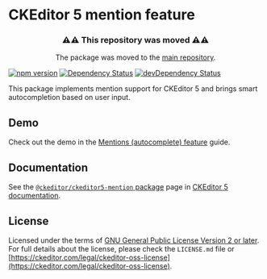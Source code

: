 CKEditor 5 mention feature
===========================

<h3 align=center>⚠⚠ This repository was moved ⚠⚠</h3>

<p align=center>The package was moved to the <a href="https://github.com/ckeditor/ckeditor5/tree/master/packages">main repository</a>.</p>

[![npm version](https://badge.fury.io/js/%40ckeditor%2Fckeditor5-mention.svg)](https://www.npmjs.com/package/@ckeditor/ckeditor5-mention)
[![Dependency Status](https://david-dm.org/ckeditor/ckeditor5-mention/status.svg)](https://david-dm.org/ckeditor/ckeditor5-mention)
[![devDependency Status](https://david-dm.org/ckeditor/ckeditor5-mention/dev-status.svg)](https://david-dm.org/ckeditor/ckeditor5-mention?type=dev)

This package implements mention support for CKEditor 5 and brings smart autocompletion based on user input.

## Demo

Check out the demo in the [Mentions (autocomplete) feature](https://ckeditor.com/docs/ckeditor5/latest/features/mentions.html) guide.

## Documentation

See the [`@ckeditor/ckeditor5-mention` package](https://ckeditor.com/docs/ckeditor5/latest/api/mention.html) page in [CKEditor 5 documentation](https://ckeditor.com/docs/ckeditor5/latest/).

## License

Licensed under the terms of [GNU General Public License Version 2 or later](http://www.gnu.org/licenses/gpl.html). For full details about the license, please check the `LICENSE.md` file or [https://ckeditor.com/legal/ckeditor-oss-license](https://ckeditor.com/legal/ckeditor-oss-license).
